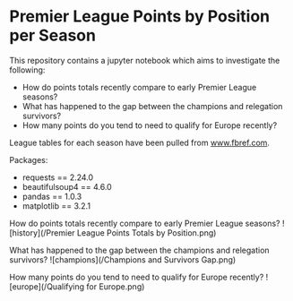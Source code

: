 # Premier League Points by Position per Season

This repository contains a jupyter notebook which aims to  investigate the following:

- How do points totals recently compare to early Premier League seasons?
- What has happened to the gap between the champions and relegation survivors?
- How many points do you tend to need to qualify for Europe recently?

League tables for each season have been pulled from www.fbref.com.

Packages:
- requests == 2.24.0
- beautifulsoup4 == 4.6.0
- pandas == 1.0.3
- matplotlib == 3.2.1

How do points totals recently compare to early Premier League seasons?
![history](/Premier League Points Totals by Position.png)

What has happened to the gap between the champions and relegation survivors?
![champions](/Champions and Survivors Gap.png)

How many points do you tend to need to qualify for Europe recently?
![europe](/Qualifying for Europe.png)
